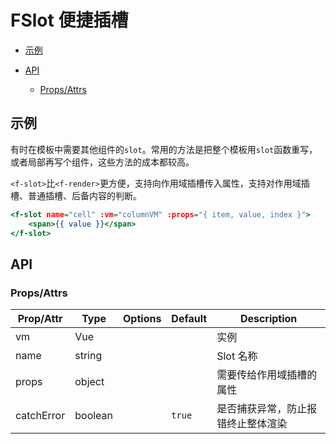 <!-- 该 README.md 根据 api.yaml 和 docs/*.md 自动生成，为了方便在 GitHub 和 NPM 上查阅。如需修改，请查看源文件 -->

# FSlot 便捷插槽

- [示例](#示例)

- [API]()
    - [Props/Attrs](#propsattrs)

## 示例
有时在模板中需要其他组件的`slot`。常用的方法是把整个模板用`slot`函数重写，或者局部再写个组件，这些方法的成本都较高。

`<f-slot>`比`<f-render>`更方便，支持向作用域插槽传入属性，支持对作用域插槽、普通插槽、后备内容的判断。

``` htm
<f-slot name="cell" :vm="columnVM" :props="{ item, value, index }">
    <span>{{ value }}</span>
</f-slot>
```

## API
### Props/Attrs

| Prop/Attr | Type | Options | Default | Description |
| --------- | ---- | ------- | ------- | ----------- |
| vm | Vue |  |  | 实例 |
| name | string |  |  | Slot 名称 |
| props | object |  |  | 需要传给作用域插槽的属性 |
| catchError | boolean |  | `true` | 是否捕获异常，防止报错终止整体渲染 |

